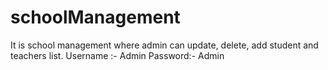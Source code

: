# schoolManagement
It is school management where admin can update, delete, add student and teachers list. 
Username :- Admin 
Password:- Admin
